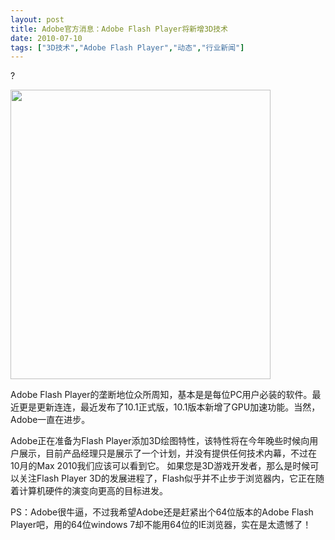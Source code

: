 ```yaml
---
layout: post
title: Adobe官方消息：Adobe Flash Player将新增3D技术		
date: 2010-07-10
tags: ["3D技术","Adobe Flash Player","动态","行业新闻"]
---
```


?

<a href="Adobe-3d.jpg"><img class="alignnone size-full wp-image-253" title="Adobe 3d" src="http://www.saqqdy.com/wp-content/uploads/2010/09/Adobe-3d.jpg" alt="" width="416" height="463" /></a>

Adobe Flash Player的垄断地位众所周知，基本是是每位PC用户必装的软件。最近更是更新连连，最近发布了10.1正式版，10.1版本新增了GPU加速功能。当然，Adobe一直在进步。

Adobe正在准备为Flash Player添加3D绘图特性，该特性将在今年晚些时候向用户展示，目前产品经理只是展示了一个计划，并没有提供任何技术内幕，不过在10月的Max 2010我们应该可以看到它。
如果您是3D游戏开发者，那么是时候可以关注Flash Player 3D的发展进程了，Flash似乎并不止步于浏览器内，它正在随着计算机硬件的演变向更高的目标进发。

PS：Adobe很牛逼，不过我希望Adobe还是赶紧出个64位版本的Adobe Flash Player吧，用的64位windows 7却不能用64位的IE浏览器，实在是太遗憾了！		